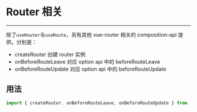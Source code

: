 # Router 相关

---

除了`useRouter`与`useRoute`，另有其他 vue-router 相关的 composition-api 提供。分别是：

- createRouter 创建 router 实例
- onBeforeRouteLeave 对应 option api 中的 beforeRouteLeave
- onBeforeRouteUpdate 对应 option api 中的 beforeRouteUpdate

## 用法

```js
import { createRouter, onBeforeRouteLeave, onBeforeRouteUpdate } from '@gde/compositions';
```
